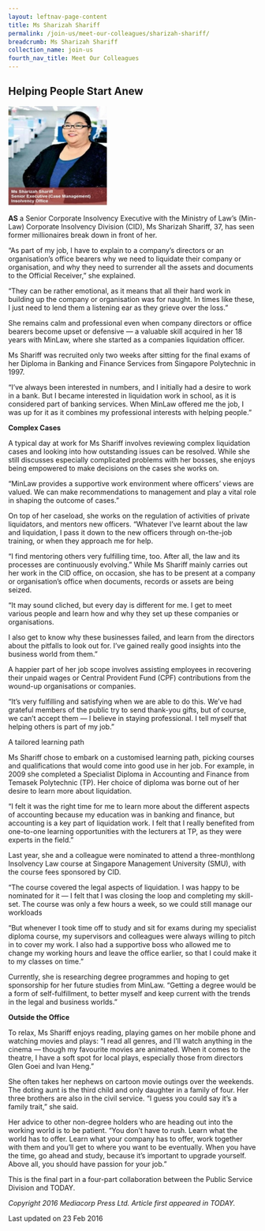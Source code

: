 ```yaml
---
layout: leftnav-page-content
title: Ms Sharizah Shariff
permalink: /join-us/meet-our-colleagues/sharizah-shariff/
breadcrumb: Ms Sharizah Shariff
collection_name: join-us
fourth_nav_title: Meet Our Colleagues
---
```


<style>
  .image {width: 200px;}
  .image img {max-width: 100%;}
</style>

Helping People Start Anew
---

<div class="image"><img src="/images/1456122154676.jpg/"></div>

**AS** a Senior Corporate Insolvency Executive with the Ministry of Law’s (Min- Law) Corporate Insolvency Division (CID), Ms Sharizah Shariff, 37, has seen former millionaires break down in front of her.

“As part of my job, I have to explain to a company’s directors or an organisation’s office bearers why we need to liquidate their company or organisation, and why they need to surrender all the assets and documents to the Official Receiver,” she explained.

“They can be rather emotional, as it means that all their hard work in building up the company or organisation was for naught. In times like these, I just need to lend them a listening ear as they grieve over the loss.”

She remains calm and professional even when company directors or office bearers become upset or defensive — a valuable skill acquired in her 18 years with MinLaw, where she started as a companies liquidation officer.

Ms Shariff was recruited only two weeks after sitting for the final exams of her Diploma in Banking and Finance Services from Singapore Polytechnic in 1997.

“I’ve always been interested in numbers, and I initially had a desire to work in a bank. But I became interested in liquidation work in school, as it is considered part of banking services. When MinLaw offered me the job, I was up for it as it combines my professional interests with helping people.”

**Complex Cases**

A typical day at work for Ms Shariff involves reviewing complex liquidation cases and looking into how outstanding issues can be resolved. While she still discusses especially complicated problems with her bosses, she enjoys being empowered to make decisions on the cases she works on.

“MinLaw provides a supportive work environment where officers’ views are valued. We can make recommendations to management and play a vital role in shaping the outcome of cases.”

On top of her caseload, she works on the regulation of activities of private liquidators, and mentors new officers. “Whatever I’ve learnt about the law and liquidation, I pass it down to the new officers through on-the-job training, or when they approach me for help.

“I find mentoring others very fulfilling time, too. After all, the law and its processes are continuously evolving.” While Ms Shariff mainly carries out her work in the CID office, on occasion, she has to be present at a company or organisation’s office when documents, records or assets are being seized.

“It may sound cliched, but every day is different for me. I get to meet various people and learn how and why they set up these companies or organisations.

I also get to know why these businesses failed, and learn from the directors about the pitfalls to look out for. I’ve gained really good insights into the business world from them.”

A happier part of her job scope involves assisting employees in recovering their unpaid wages or Central Provident Fund (CPF) contributions from the wound-up organisations or companies.

“It’s very fulfilling and satisfying when we are able to do this. We’ve had grateful members of the public try to send thank-you gifts, but of course, we can’t accept them — I believe in staying professional. I tell myself that helping others is part of my job.”

A tailored learning path

Ms Shariff chose to embark on a customised learning path, picking courses and qualifications that would come into good use in her job. For example, in 2009 she completed a Specialist Diploma in Accounting and Finance from Temasek Polytechnic (TP). Her choice of diploma was borne out of her desire to learn more about liquidation.

“I felt it was the right time for me to learn more about the different aspects of accounting because my education was in banking and finance, but accounting is a key part of liquidation work. I felt that I really benefited from one-to-one learning opportunities with the lecturers at TP, as they were experts in the field.”

Last year, she and a colleague were nominated to attend a three-monthlong Insolvency Law course at Singapore Management University (SMU), with the course fees sponsored by CID.

“The course covered the legal aspects of liquidation. I was happy to be nominated for it — I felt that I was closing the loop and completing my skill-set. The course was only a few hours a week, so we could still manage our workloads

“But whenever I took time off to study and sit for exams during my specialist diploma course, my supervisors and colleagues were always willing to pitch in to cover my work. I also had a supportive boss who allowed me to change my working hours and leave the office earlier, so that I could make it to my classes on time.”

Currently, she is researching degree programmes and hoping to get sponsorship for her future studies from MinLaw. “Getting a degree would be a form of self-fulfillment, to better myself and keep current with the trends in the legal and business worlds.”

**Outside the Office**

To relax, Ms Shariff enjoys reading, playing games on her mobile phone and watching movies and plays: “I read all genres, and I’ll watch anything in the cinema — though my favourite movies are animated. When it comes to the theatre, I have a soft spot for local plays, especially those from directors Glen Goei and Ivan Heng.”

She often takes her nephews on cartoon movie outings over the weekends. The doting aunt is the third child and only daughter in a family of four. Her three brothers are also in the civil service. “I guess you could say it’s a family trait,” she said.

Her advice to other non-degree holders who are heading out into the working world is to be patient. “You don’t have to rush. Learn what the world has to offer. Learn what your company has to offer, work together with them and you’ll get to where you want to be eventually. When you have the time, go ahead and study, because it’s important to upgrade yourself. Above all, you should have passion for your job.”

This is the final part in a four-part collaboration between the Public Service Division and TODAY.

*Copyright 2016 Mediacorp Press Ltd. Article first appeared in TODAY.*

<p class="right-side-updated">Last updated on 23 Feb 2016</p> 
